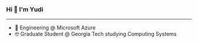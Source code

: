 ### Hi 👋 I'm Yudi

<hr />

- 🔭 Engineering @ Microsoft Azure
- 🤓 Graduate Student @ Georgia Tech studying Computing Systems
